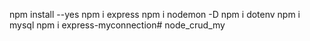 npm install --yes
npm i express
npm i nodemon -D
npm i dotenv
npm i mysql
npm i express-myconnection# node_crud_my
